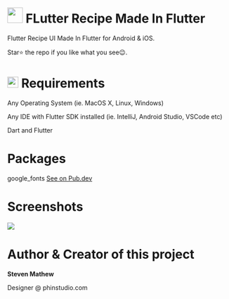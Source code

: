 # <img src="https://github.com/stevie1mat/Social-Network-UI-Made-In-Flutter/blob/main/images/logo.png" width="35"> FLutter Recipe Made In Flutter
 
Flutter Recipe UI Made In Flutter for Android & iOS. 
 
 Star⭐ the repo if you like what you see😉.

# <img src="https://cdn.freebiesupply.com/logos/large/2x/visual-studio-code-logo-png-transparent.png" width="25"> Requirements
Any Operating System (ie. MacOS X, Linux, Windows)

Any IDE with Flutter SDK installed (ie. IntelliJ, Android Studio, VSCode etc)

Dart and Flutter

# Packages

google_fonts
<a href="https://pub.dev/packages/google_fonts">See on Pub.dev</a>

# Screenshots


<img src="https://github.com/stevie1mat/flutter_recipe_ui/blob/main/recipess.png">


# Author & Creator of this project

<b>Steven Mathew</b>
 
Designer @ phinstudio.com
